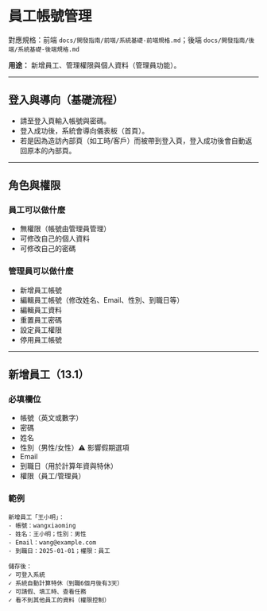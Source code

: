 # 員工帳號管理

對應規格：前端 `docs/開發指南/前端/系統基礎-前端規格.md`；後端 `docs/開發指南/後端/系統基礎-後端規格.md`

**用途：** 新增員工、管理權限與個人資料（管理員功能）。

---

## 登入與導向（基礎流程）

- 請至登入頁輸入帳號與密碼。
- 登入成功後，系統會導向儀表板（首頁）。
- 若是因為造訪內部頁（如工時/客戶）而被帶到登入頁，登入成功後會自動返回原本的內部頁。

---

## 角色與權限

### 員工可以做什麼
- 無權限（帳號由管理員管理）
- 可修改自己的個人資料
- 可修改自己的密碼

### 管理員可以做什麼
- 新增員工帳號
- 編輯員工帳號（修改姓名、Email、性別、到職日等）
- 編輯員工資料
- 重置員工密碼
- 設定員工權限
- 停用員工帳號

---

## 新增員工（13.1）

### 必填欄位
- 帳號（英文或數字）
- 密碼
- 姓名
- 性別（男性/女性）⚠️ 影響假期選項
- Email
- 到職日（用於計算年資與特休）
- 權限（員工/管理員）

### 範例
```
新增員工「王小明」：
- 帳號：wangxiaoming
- 姓名：王小明；性別：男性
- Email：wang@example.com
- 到職日：2025-01-01；權限：員工

儲存後：
✓ 可登入系統
✓ 系統自動計算特休（到職6個月後有3天）
✓ 可請假、填工時、查看任務
✓ 看不到其他員工的資料（權限控制）
```
